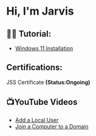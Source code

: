 <h1>Hi, I'm Jarvis</h1>

<h2>👨‍💻 Tutorial:</h2>
<ul>
  <li><a href="https://github.com/jarvisrichard21/Install-win11">Windows 11 Installation</a></li>
</ul>

<h2>Certifications:</h2>
<p> JSS Certificate <b>(Status:Ongoing)</b></p>

<h2>📺YouTube Videos</h2>
<ul>
  <li><a href="https://youtu.be/yX7b-3318eo">Add a Local User</a></li>
  <li><a href="https://youtu.be/XLeHoZG2J7o">Join a Computer to a Domain</a></li>
</ul>


